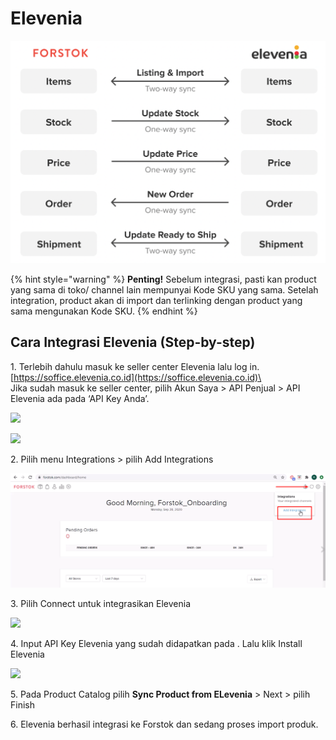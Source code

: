 # Elevenia

![](../../.gitbook/assets/screen-shot-2021-05-31-at-1.55.14-pm.png)

{% hint style="warning" %}
**Penting!**  Sebelum integrasi, pasti kan product yang sama di toko/ channel lain mempunyai Kode SKU yang sama. Setelah integration, product akan di import dan terlinking dengan product yang sama mengunakan Kode SKU.
{% endhint %}

## Cara Integrasi Elevenia (Step-by-step)



1\. Terlebih dahulu masuk ke seller center Elevenia lalu log in. [https://soffice.elevenia.co.id](https://soffice.elevenia.co.id)\
\
Jika sudah masuk ke seller center, pilih Akun Saya > API Penjual > API Elevenia ada pada ‘API Key Anda’.

![](https://s3.amazonaws.com/cdn.freshdesk.com/data/helpdesk/attachments/production/48083389644/original/HzzvI4MG0qp49n0MqefCSEywQcb4dU2RvQ.png?1611657590)

![](https://s3.amazonaws.com/cdn.freshdesk.com/data/helpdesk/attachments/production/48083390696/original/94MIKd8EsHl\_9pI\_4gAMHIXnwudaW1PIRQ.png?1611657827)

2\. Pilih menu Integrations > pilih Add Integrations

![](<../../.gitbook/assets/image (142).png>)

3\.  Pilih Connect untuk integrasikan Elevenia

![](https://s3.amazonaws.com/cdn.freshdesk.com/data/helpdesk/attachments/production/48083388901/original/jOolF0PgVZ0eM7PdAIEpJt7ZjGYSANUtdA.png?1611657405)

4\. Input API Key Elevenia yang sudah didapatkan pada . Lalu klik Install Elevenia

![](https://s3.amazonaws.com/cdn.freshdesk.com/data/helpdesk/attachments/production/48062606507/original/J4skiqW4naEN3W0jRx2l-y4e7l\_4fToqEg.png?1601871452)

5\. Pada Product Catalog pilih **Sync Product from ELevenia** > Next > pilih Finish

6\. Elevenia berhasil integrasi ke Forstok dan sedang proses import produk.
